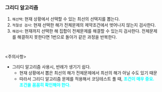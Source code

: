 ### 그리디 알고리즘

1. `해선택`: 현재 상황에서 선택할 수 있는 최선의 선택지를 뽑는다.
2. `적절성 검사`: 현재 선택한 해가 전체문제의 제약조건에서 벗어나지 않는지 검사한다.
3. `해검사`: 현재까지 선택한 해 집합이 전체문제를 해결할 수 있는지 검사한다. 전체문제를 해결하지 못한다면 1번으로 돌아가 같은 과정을 반복한다.

<br>

<span class="warning"><주의사항></span>
- 그리디 알고리즘 사용시, 반례가 생기기 쉽다. 
  - 현재 상황에서 뽑은 최선의 해가 전체문제에서 최선의 해가 아닐 수도 있기 때문
  - 따라서 그리디 알고리즘 문제를 적용해서 코딩테스트 풀 때, <span class="emphasis">조건이 매우 중요. 조건을 꼼꼼히 확인해야 한다.</span>


<style>
.warning{
   /*color: red;*/
}

.emphasis{
   font-weight: bold;
   color: aqua;

   
}
</style>